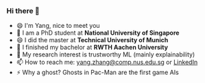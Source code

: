 ### Hi there 👋


<!-- **YaNgZhAnG-V5/YaNgZhAnG-V5** is a ✨ _special_ ✨ repository because its `README.md` (this file) appears on your GitHub profile. -->

<!-- Here are some ideas to get you started: -->
- 😄 I'm Yang, nice to meet you
- 🤔 I am a PhD student at **National University of Singapore**
- 😄 I did the master at **Technical University of Munich**
- 🌱 I finished my bachelor at **RWTH Aachen University**
- 🔭 My research interest is trustworthy ML (mainly explainability)
- 📫 How to reach me: yang.zhang@comp.nus.edu.sg or [LinkedIn](https://www.linkedin.com/in/yang-zhang-ml)
- ⚡ Why a ghost? Ghosts in Pac-Man are the first game AIs
<!-- - 👯 I’m looking to collaborate on ...
- 💬 Ask me about ...
- 😄 Pronouns: ...
- ⚡ Fun fact: ... -->
